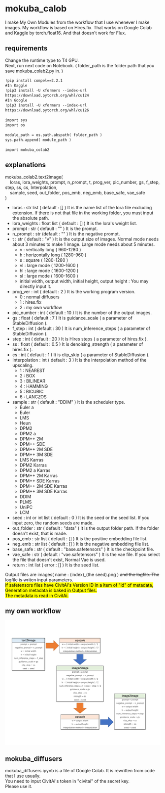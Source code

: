 # mokuba_calob
I make My Own Modules from the workflow that I use whenever I make images. My workflow is based on Hires.fix. That works on Google Colab and Kaggle by torch.float16. And that doesn't work for Flux.<br>
## requirements
Change the runtime type to T4 GPU.<br>
Next, run next code on Notebook. ( folder_path is the folder path that you save mokuba_colab2.py in. )<br>
```
!pip install compel==2.2.1
#In Kaggle
!pip3 install -U xformers --index-url https://download.pytorch.org/whl/cu124
#In Google
!pip3 install -U xformers --index-url https://download.pytorch.org/whl/cu126

import sys
import os

module_path = os.path.abspath( folder_path )
sys.path.append( module_path )

import mokuba_colab2
```
## explanations
mokuba_colab2.text2image(<br>
&nbsp;&nbsp;&nbsp;&nbsp;loras, lora_weights, prompt, n_prompt, t, prog_ver, pic_number, gs, f_step, step, ss, cs, Interpolation,<br>&nbsp;&nbsp;&nbsp;&nbsp;sample, seed, out_folder, pos_emb, neg_emb, base_safe, vae_safe<br>
)
- loras : str list ( default : [] ) It is the name list of the lora file excluding extension. If there is not that file in the working folder, you must input the absolute path.
- lora_weights : float list ( default : [] ) It is the lora's weight list.
- prompt : str ( default : "" ) It is the prompt.
- n_prompt : str (default : "" ) It is the negative prompt.
- t : str ( default : "v" ) It is the output size of images. Normal mode needs about 3 minutes to make 1 image. Large mode needs about 5 minutes.
  - v : vertically long ( 960-1280 )
  - h : horizontally long ( 1280-960 )
  - s : square ( 1280-1280 )
  - vl : large mode ( 1200-1600 )
  - hl : large mode ( 1600-1200 )
  - sl : large mode ( 1600-1600 )
  - initial width, output width, initial height, output height : You may directly input it.
- prog_ver : int ( default : 2 ) It is the working program version.
  - 0 : normal diffusers
  - 1 : hires.fix
  - 2 : my own workflow
- pic_number : int ( default : 10 ) It is the number of the output images.
- gs : float ( default : 7 ) It is guidance_scale ( a parameter of StableDiffusion ).
- f_step : int ( default : 30 ) It is num_inference_steps ( a parameter of StableDiffusion ). 
- step : int ( default : 20 ) It is Hires steps ( a parameter of hires.fix ).
- ss : float ( default : 0.5 ) It is denoising_strength ( a parameter of hires.fix ).
- cs : int ( default : 1 ) It is clip_skip ( a parameter of StableDiffusion ).
- Interpolation : int ( default : 3 ) It is the interpolation method of the upscaling.
  - 1 : NEAREST
  - 2 : BOX
  - 3 : BILINEAR
  - 4 : HAMMING
  - 5 : BICUBIC
  - 6 : LANCZOS
- sample : str ( default : "DDIM" ) It is the scheduler type.
  - Euler a
  - Euler
  - LMS
  - Heun
  - DPM2
  - DPM2 a
  - DPM++ 2M
  - DPM++ SDE
  - DPM++ 2M SDE
  - DPM++ 3M SDE
  - LMS Karras
  - DPM2 Karras
  - DPM2 a Karras
  - DPM++ 2M Karras
  - DPM++ SDE Karras
  - DPM++ 2M SDE Karras
  - DPM++ 3M SDE Karras
  - DDIM
  - PLMS
  - UniPC
  - LCM
- seed : int or int list ( default : 0 ) It is the seed or the seed list. If you input zero, the random seeds are made.
- out_folder : str ( default : "data" ) It is the output folder path. If the folder doesn't exist, that is made.
- pos_emb : str list ( default : [] ) It is the positive embedding file list.
- neg_emb : str list ( default : [] ) It is the negative embedding file list.
- base_safe : str ( default : "base.safetensors" ) It is the checkpoint file.
- vae_safe : str ( default : "vae.safetensors" ) It is the vae file. If you select the file that doesn't exist, Normal Vae is used.
- return : int list ( error : [] ) It is the seed list.
  
Output files are images( name : (index)_(the seed).png ) ~~and the logfile. The logfile is writen input parameters~~.  
<mark>If safetensors files have CivitAi's Version ID in a item of "id" of metadata, Generation metadata is baked in Output files.  
The metadata is read in CivitAi.</mark>
## my own workflow
![flow image](https://github.com/MokubaAttack/scripts/blob/main/mokuba_colab/flow_image.jpg)
## mokuba_diffusers
mokuba_diffusers.ipynb is a file of Google Colab. It is rewritten from code that I use usually.  
You need to input CivitAi's token in "civitai" of the secret key.  
Please use it.
